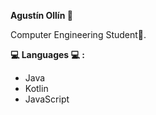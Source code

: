 **Agustín Ollín 👋**

Computer Engineering Student👾.

**💻 Languages 💻 :**
- Java
- Kotlin
- JavaScript
